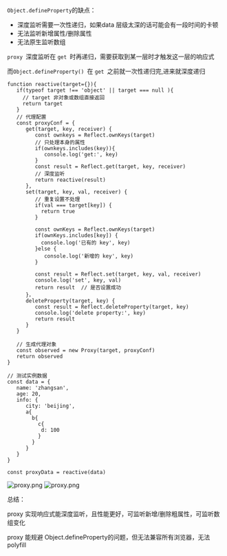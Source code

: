 `Object.defineProperty`的缺点：
* 深度监听需要一次性递归，如果data 层级太深的话可能会有一段时间的卡顿
* 无法监听新增属性/删除属性
* 无法原生监听数组

`proxy `深度监听在 `get `时再递归，需要获取到某一层时才触发这一层的响应式

而`Object.defineProperty() `在 `get `之前就一次性递归完,进来就深度递归

```
function reactive(target={}){
   if(typeof target !== 'object' || target === null ){
     // target 非对象或数组直接返回
     return target
   }
   // 代理配置
   const proxyConf = {
      get(target, key, receiver) {
         const ownkeys = Reflect.ownKeys(target)
         // 只处理本身的属性
         if(ownkeys.includes(key)){
            console.log('get:', key)
         }
         const result = Reflect.get(target, key, receiver)
         // 深度监听
         return reactive(result)
      },
      set(target, key, val, receiver) {
         // 重复设置不处理
         if(val === target[key]) {
           return true
         }
         
         const ownKeys = Reflect.ownKeys(target)
         if(ownKeys.includes[key]) {
           console.log('已有的 key', key)
         }else {
            console.log('新增的 key', key)
         }
         
         const result = Reflect.set(target, key, val, receiver)
         console.log('set', key, val)
         return result  // 是否设置成功
      }，
      deleteProperty(target, key) {
         const result = Reflect.deleteProperty(target, key)
         console.log('delete property:', key)
         return result
      }
   }
   
   // 生成代理对象
   const observed = new Proxy(target, proxyConf)
   return observed
}

// 测试实例数据
const data = {
   name: 'zhangsan',
   age: 20,
   info: {
      city: 'beijing',
      a{
        b{
          c{
           d: 100
          }
        }
      }
   }
}

const proxyData = reactive(data)

```
![proxy.png](https://i.loli.net/2020/05/08/fA7driWZNhbn54K.png)
![proxy.png](https://i.loli.net/2020/05/08/VpG9j5AIuJWwCfP.png)

总结： 

proxy 实现响应式能深度监听，且性能更好，可监听新增/删除粗属性，可监听数组变化

proxy 能规避 Object.defineProperty的问题，但无法兼容所有浏览器，无法 polyfill
